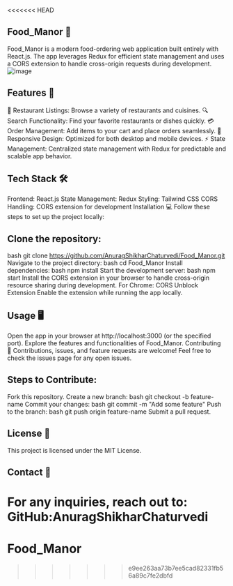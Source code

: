 <<<<<<< HEAD
## Food_Manor 🍴
Food_Manor is a modern food-ordering web application built entirely with React.js. The app leverages Redux for efficient state management and uses a CORS extension to handle cross-origin requests during development.
![image](https://github.com/user-attachments/assets/db874e1f-82b8-4ec6-84b5-c8bb6f08a967)


## Features 🚀
🛒 Restaurant Listings: Browse a variety of restaurants and cuisines.
🔍 Search Functionality: Find your favorite restaurants or dishes quickly.
💳 Order Management: Add items to your cart and place orders seamlessly.
📱 Responsive Design: Optimized for both desktop and mobile devices.
⚡ State Management: Centralized state management with Redux for predictable and scalable app behavior.

## Tech Stack 🛠️
Frontend: React.js
State Management: Redux
Styling: Tailwind CSS
CORS Handling: CORS extension for development
Installation 💻
Follow these steps to set up the project locally:

## Clone the repository:
bash
git clone https://github.com/AnuragShikharChaturvedi/Food_Manor.git
Navigate to the project directory:
bash
cd Food_Manor
Install dependencies:
bash
npm install
Start the development server:
bash
npm start
Install the CORS extension in your browser to handle cross-origin resource sharing during development.
For Chrome: CORS Unblock Extension
Enable the extension while running the app locally.

## Usage 🖥️
Open the app in your browser at http://localhost:3000 (or the specified port).
Explore the features and functionalities of Food_Manor.
Contributing 🤝
Contributions, issues, and feature requests are welcome!
Feel free to check the issues page for any open issues.

## Steps to Contribute:
Fork this repository.
Create a new branch:
bash
git checkout -b feature-name
Commit your changes:
bash
git commit -m "Add some feature"
Push to the branch:
bash
git push origin feature-name
Submit a pull request.
## License 📄
This project is licensed under the MIT License.

## Contact 📧
For any inquiries, reach out to:
GitHub:AnuragShikharChaturvedi
=======
# Food_Manor
>>>>>>> e9ee263aa73b7ee5cad82331fb56a89c7fe2dbfd
